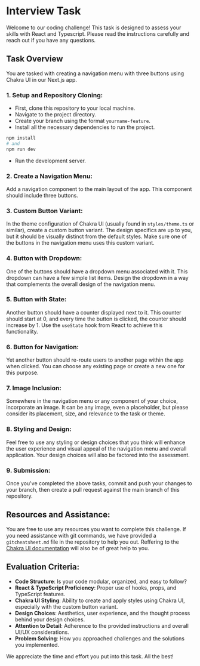 # Interview Task

Welcome to our coding challenge! This task is designed to assess your skills with React and Typescript. Please read the instructions carefully and reach out if you have any questions.

## Task Overview

You are tasked with creating a navigation menu with three buttons using Chakra UI in our Next.js app.

### 1. Setup and Repository Cloning:

- First, clone this repository to your local machine.
- Navigate to the project directory.
- Create your branch using the format `yourname-feature`.
- Install all the necessary dependencies to run the project.

```bash
npm install
# and
npm run dev
```

- Run the development server.

### 2. Create a Navigation Menu:

Add a navigation component to the main layout of the app. This component should include three buttons.

### 3. Custom Button Variant:

In the theme configuration of Chakra UI (usually found in `styles/theme.ts` or similar), create a custom button variant. The design specifics are up to you, but it should be visually distinct from the default styles. Make sure one of the buttons in the navigation menu uses this custom variant.

### 4. Button with Dropdown:

One of the buttons should have a dropdown menu associated with it. This dropdown can have a few simple list items. Design the dropdown in a way that complements the overall design of the navigation menu.

### 5. Button with State:

Another button should have a counter displayed next to it. This counter should start at 0, and every time the button is clicked, the counter should increase by 1. Use the `useState` hook from React to achieve this functionality.

### 6. Button for Navigation:

Yet another button should re-route users to another page within the app when clicked. You can choose any existing page or create a new one for this purpose.

### 7. Image Inclusion:

Somewhere in the navigation menu or any component of your choice, incorporate an image. It can be any image, even a placeholder, but please consider its placement, size, and relevance to the task or theme.

### 8. Styling and Design:

Feel free to use any styling or design choices that you think will enhance the user experience and visual appeal of the navigation menu and overall application. Your design choices will also be factored into the assessment.

### 9. Submission:

Once you've completed the above tasks, commit and push your changes to your branch, then create a pull request against the main branch of this repository.

## Resources and Assistance:

You are free to use any resources you want to complete this challenge. If you need assistance with git commands, we have provided a `gitcheatsheet.md` file in the repository to help you out. Reffering to the [Chakra UI documentation](https://chakra-ui.com/getting-started) will also be of great help to you.

## Evaluation Criteria:

- **Code Structure**: Is your code modular, organized, and easy to follow?
- **React & TypeScript Proficiency**: Proper use of hooks, props, and TypeScript features.
- **Chakra UI Styling**: Ability to create and apply styles using Chakra UI, especially with the custom button variant.
- **Design Choices**: Aesthetics, user experience, and the thought process behind your design choices.
- **Attention to Detail**: Adherence to the provided instructions and overall UI/UX considerations.
- **Problem Solving**: How you approached challenges and the solutions you implemented.

We appreciate the time and effort you put into this task. All the best!
